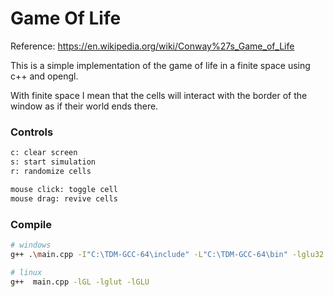 Game Of Life
============
Reference: https://en.wikipedia.org/wiki/Conway%27s_Game_of_Life

This is a simple implementation of the game of life in a finite space using c++ and opengl.

With finite space I mean that the cells will interact with the border of the window as if their world ends there.

### Controls
```sh
c: clear screen
s: start simulation
r: randomize cells

mouse click: toggle cell
mouse drag: revive cells
```

### Compile
```sh
# windows
g++ .\main.cpp -I"C:\TDM-GCC-64\include" -L"C:\TDM-GCC-64\bin" -lglu32 -lopengl32 -lfreeglut

# linux
g++  main.cpp -lGL -lglut -lGLU
```
